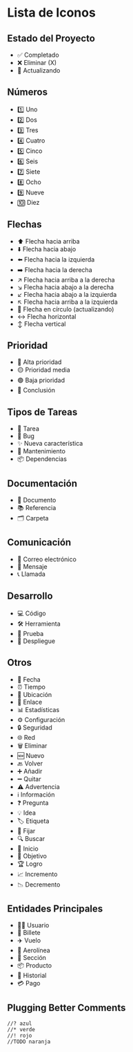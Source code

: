 # Lista de Iconos

## Estado del Proyecto
-   ✅ Completado
-   ❌ Eliminar (X)
-   🔄 Actualizando

## Números
-   1️⃣ Uno
-   2️⃣ Dos
-   3️⃣ Tres
-   4️⃣ Cuatro
-   5️⃣ Cinco
-   6️⃣ Seis
-   7️⃣ Siete
-   8️⃣ Ocho
-   9️⃣ Nueve
-   🔟 Diez

## Flechas
-   ⬆️ Flecha hacia arriba
-   ⬇️ Flecha hacia abajo
-   ⬅️ Flecha hacia la izquierda
-   ➡️ Flecha hacia la derecha
-   ↗️ Flecha hacia arriba a la derecha
-   ↘️ Flecha hacia abajo a la derecha
-   ↙️ Flecha hacia abajo a la izquierda
-   ↖️ Flecha hacia arriba a la izquierda
-   🔄 Flecha en círculo (actualizando)
-   ↔️ Flecha horizontal
-   ↕️ Flecha vertical

## Prioridad
-   🔴 Alta prioridad
-   🟡 Prioridad media
-   🟢 Baja prioridad
-   🎯 Conclusión

## Tipos de Tareas
-   📝 Tarea
-   🐛 Bug
-   ✨ Nueva característica
-   🔧 Mantenimiento
-   📦 Dependencias

## Documentación
-   📄 Documento
-   📚 Referencia
-   🗂️ Carpeta

## Comunicación
-   📧 Correo electrónico
-   💬 Mensaje
-   📞 Llamada

## Desarrollo
-   💻 Código
-   🛠️ Herramienta
-   🧪 Prueba
-   🚀 Despliegue

## Otros
-   📅 Fecha
-   ⏰ Tiempo
-   📍 Ubicación
-   🔗 Enlace
-   📊 Estadísticas
-   ⚙️ Configuración
-   🔒 Seguridad
-   🌐 Red
-   🗑️ Eliminar
-   🆕 Nuevo
-   🔙 Volver
-   ➕ Añadir
-   ➖ Quitar
-   ⚠️ Advertencia
-   ℹ️ Información
-   ❓ Pregunta
-   💡 Idea
-   🏷️ Etiqueta
-   📌 Fijar
-   🔍 Buscar
-   🏁 Inicio
-   🎯 Objetivo
-   🏆 Logro
-   📈 Incremento
-   📉 Decremento

## Entidades Principales
-   🧑‍💻 Usuario
-   🎫 Billete
-   ✈️ Vuelo
-   🏢 Aerolínea
-   📂 Sección
-   📦 Producto
-   📜 Historial
-   💳 Pago

## Plugging Better Comments

    //? azul
    //* verde 
    //! rojo
    //TODO naranja